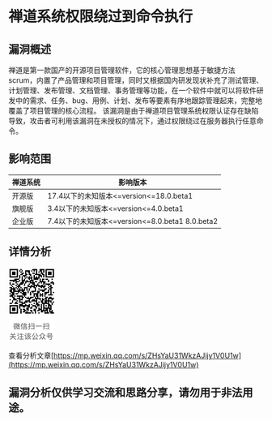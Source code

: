 # 禅道系统权限绕过到命令执行


## 漏洞概述

禅道是第一款国产的开源项目管理软件，它的核心管理思想基于敏捷方法 scrum，内置了产品管理和项目管理，同时又根据国内研发现状补充了测试管理、计划管理、发布管理、文档管理、事务管理等功能，在一个软件中就可以将软件研发中的需求、任务、bug、用例、计划、发布等要素有序地跟踪管理起来，完整地覆盖了项目管理的核心流程。
该漏洞是由于禅道项目管理系统权限认证存在缺陷导致，攻击者可利用该漏洞在未授权的情况下，通过权限绕过在服务器执行任意命令。

## 影响范围

|  禅道系统   | 影响版本  |
|  ----  | ----  |
| 开源版  | 17.4以下的未知版本<=version<=18.0.beta1 |
| 旗舰版  | 3.4以下的未知版本<=version<=4.0.beta1 |
| 企业版  | 7.4以下的未知版本<=version<=8.0.beta1 8.0.beta2 |

## 详情分析
![blockchain](https://github.com/webraybtl/zentaopms_poc/blob/main/1673535459685.jpg "公众号")


查看分析文章[https://mp.weixin.qq.com/s/ZHsYaU31WkzAJijy1V0U1w](https://mp.weixin.qq.com/s/ZHsYaU31WkzAJijy1V0U1w)

## 漏洞分析仅供学习交流和思路分享，请勿⽤于⾮法⽤途。
